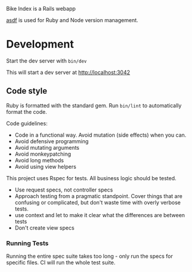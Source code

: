 Bike Index is a Rails webapp

[asdf](https://asdf-vm.com/) is used for Ruby and Node version management.

# Development

Start the dev server with `bin/dev`

This will start a dev server at [http://localhost:3042](http://localhost:3042)

## Code style

Ruby is formatted with the standard gem. Run `bin/lint` to automatically format the code.

Code guidelines:

- Code in a functional way. Avoid mutation (side effects) when you can.
- Avoid defensive programming
- Avoid mutating arguments
- Avoid monkeypatching
- Avoid long methods
- Avoid using view helpers

This project uses Rspec for tests. All business logic should be tested.

- Use request specs, not controller specs
- Approach testing from a pragmatic standpoint. Cover things that are confusing or complicated, but don't waste time with overly verbose tests.
- use context and let to make it clear what the differences are between tests
- Don't create view specs


### Running Tests

Running the entire spec suite takes too long - only run the specs for specific files. CI will run the whole test suite.

